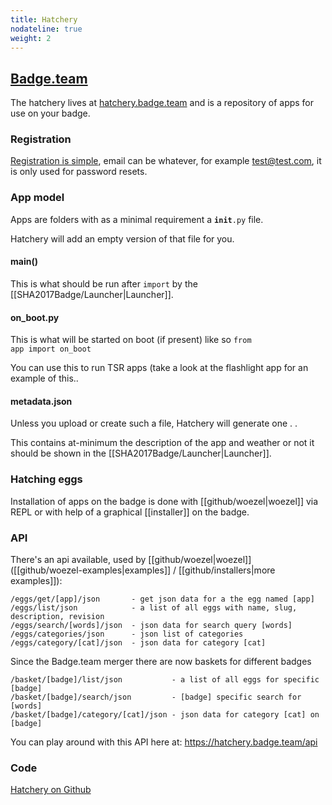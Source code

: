 ```yaml
---
title: Hatchery
nodateline: true
weight: 2
---
```


## [Badge.team](https://hatchery.badge.team)

The hatchery lives at [hatchery.badge.team](https://hatchery.badge.team) and is a repository of apps for use on your badge.

### Registration

[Registration is simple](https://hatchery.badge.team/register), email can be whatever, for example test@test.com, it is only used for password resets.

### App model

Apps are folders with as a minimal requirement a <code>__init__.py</code> file.

Hatchery will add an empty version of that file for you.

#### main()

This is what should be run after <code>import</code> by the  [[SHA2017Badge/Launcher|Launcher]].

#### on_boot.py

This is what will be started on boot (if present) like so <code>from app import on_boot</code>

You can use this to run TSR apps (take a look at the flashlight app for an example of this..

#### metadata.json

Unless you upload or create such a file, Hatchery will generate one . .

This contains at-minimum the description of the app and weather or not it should be shown in the [[SHA2017Badge/Launcher|Launcher]].

[SHA2017Badge/Launcher]: https://github.com/badgeteam/ESP32-platform-firmware/blob/master/firmware/python_modules/shared/dashboard/launcher.py

### Hatching eggs

Installation of apps on the badge is done with [[github/woezel|woezel]] via REPL or with help of a graphical [[installer]] on the badge.

### API
There's an api available, used by [[github/woezel|woezel]] ([[github/woezel-examples|examples]] / [[github/installers|more examples]]):
```
/eggs/get/[app]/json       - get json data for a the egg named [app]
/eggs/list/json            - a list of all eggs with name, slug, description, revision
/eggs/search/[words]/json  - json data for search query [words]
/eggs/categories/json      - json list of categories
/eggs/category/[cat]/json  - json data for category [cat]
```

Since the Badge.team merger there are now baskets for different badges
```
/basket/[badge]/list/json           - a list of all eggs for specific [badge]
/basket/[badge]/search/json         - [badge] specific search for [words]
/basket/[badge]/category/[cat]/json - json data for category [cat] on [badge]
```

You can play around with this API here at: https://hatchery.badge.team/api

[github/woezel]: https://github.com/badgeteam/ESP32-platform-firmware/blob/master/firmware/python_modules/shared/woezel.py
[github/woezel-examples]: https://github.com/search?q=repo%3Abadgeteam%2FESP32-platform-firmware+%2Fimport+%28%3F%3A%5Cw%2B%2C+%3F%29%2Bwoezel%2F&type=code
[github/installers]: https://github.com/search?q=repo%3Abadgeteam%2FESP32-platform-firmware%20installer&type=code

### Code

[Hatchery on Github](https://github.com/badgeteam/Hatchery)
